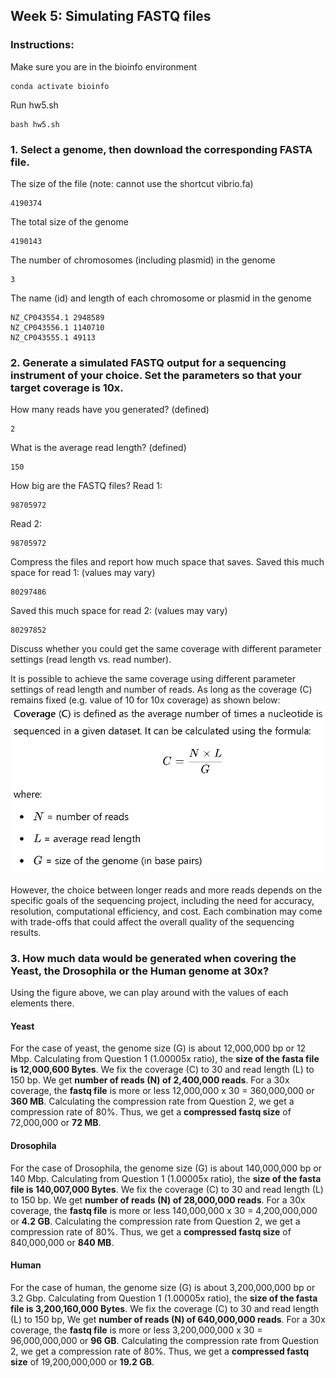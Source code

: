 ## Week 5: Simulating FASTQ files

### Instructions:
Make sure you are in the bioinfo environment
```
conda activate bioinfo
```

Run hw5.sh
```
bash hw5.sh
```

### 1. Select a genome, then download the corresponding FASTA file.
The size of the file (note: cannot use the shortcut vibrio.fa)
```
4190374
```

The total size of the genome
```
4190143
```

The number of chromosomes (including plasmid) in the genome
```
3
```

The name (id) and length of each chromosome or plasmid in the genome
```
NZ_CP043554.1 2948589
NZ_CP043556.1 1140710
NZ_CP043555.1 49113
```

### 2. Generate a simulated FASTQ output for a sequencing instrument of your choice. Set the parameters so that your target coverage is 10x.
How many reads have you generated? (defined)
```
2
```

What is the average read length? (defined)
```
150
```

How big are the FASTQ files?
Read 1:
```
98705972
```
Read 2:
```
98705972
```

Compress the files and report how much space that saves.
Saved this much space for read 1: (values may vary)
```
80297486
```
Saved this much space for read 2: (values may vary)
```
80297852
```

Discuss whether you could get the same coverage with different parameter settings (read length vs. read number).

It is possible to achieve the same coverage using different parameter settings of read length and number of reads. As long as the coverage (C) remains fixed (e.g. value of 10 for 10x coverage) as shown below:
![coverage](image/coverage.png)

However, the choice between longer reads and more reads depends on the specific goals of the sequencing project, including the need for accuracy, resolution, computational efficiency, and cost. Each combination may come with trade-offs that could affect the overall quality of the sequencing results.

### 3. How much data would be generated when covering the Yeast, the Drosophila or the Human genome at 30x?

Using the figure above, we can play around with the values of each elements there. 

#### Yeast
For the case of yeast, the genome size (G) is about 12,000,000 bp or 12 Mbp. Calculating from Question 1 (1.00005x ratio), the **size of the fasta file is 12,000,600 Bytes**. 
We fix the coverage (C) to 30 and read length (L) to 150 bp. We get **number of reads (N) of 2,400,000 reads**.
For a 30x coverage, the **fastq file** is more or less 12,000,000 x 30 = 360,000,000 or **360 MB**. 
Calculating the compression rate from Question 2, we get a compression rate of 80%. Thus, we get a **compressed fastq size** of 72,000,000 or **72 MB**.

#### Drosophila
For the case of Drosophila, the genome size (G) is about 140,000,000 bp or 140 Mbp. Calculating from Question 1 (1.00005x ratio), the **size of the fasta file is 140,007,000 Bytes**. 
We fix the coverage (C) to 30 and read length (L) to 150 bp. We get **number of reads (N) of 28,000,000 reads**.
For a 30x coverage, the **fastq file** is more or less 140,000,000 x 30 = 4,200,000,000 or **4.2 GB**. 
Calculating the compression rate from Question 2, we get a compression rate of 80%. Thus, we get a **compressed fastq size** of 840,000,000 or **840 MB**.

#### Human
For the case of human, the genome size (G) is about 3,200,000,000 bp or 3.2 Gbp. Calculating from Question 1 (1.00005x ratio), the **size of the fasta file is 3,200,160,000 Bytes**. 
We fix the coverage (C) to 30 and read length (L) to 150 bp, We get **number of reads (N) of 640,000,000 reads**.
For a 30x coverage, the **fastq file** is more or less 3,200,000,000 x 30 = 96,000,000,000 or **96 GB**. 
Calculating the compression rate from Question 2, we get a compression rate of 80%. Thus, we get a **compressed fastq size** of 19,200,000,000 or **19.2 GB**.
